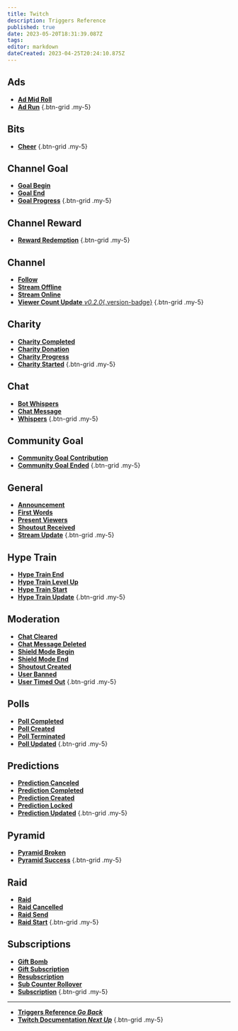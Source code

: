 ```yaml
---
title: Twitch
description: Triggers Reference
published: true
date: 2023-05-20T18:31:39.087Z
tags: 
editor: markdown
dateCreated: 2023-04-25T20:24:10.875Z
---
```


## Ads
- [<i class="mdi mdi-television-classic text--twitch"></i> **Ad Mid Roll**](/Triggers/Twitch/Ads/Ad-Mid-Roll)
- [<i class="mdi mdi-television-classic text--twitch"></i> **Ad Run**](/Triggers/Twitch/Ads/Ad-Run)
{.btn-grid .my-5}

## Bits
- [<i class="mdi mdi-crystal-ball text--twitch"></i> **Cheer**](/Triggers/Twitch/Bits/Cheer)
{.btn-grid .my-5}

## Channel Goal
- [<i class="mdi mdi-progress-clock text--twitch"></i> **Goal Begin**](/Triggers/Twitch/Channel-Goal/Goal-Begin)
- [<i class="mdi mdi-progress-close text--twitch"></i> **Goal End**](/Triggers/Twitch/Channel-Goal/Goal-End)
- [<i class="mdi mdi-progress-upload text--twitch"></i> **Goal Progress**](/Triggers/Twitch/Channel-Goal/Goal-Progress)
{.btn-grid .my-5}

## Channel Reward
- [<i class="mdi mdi-treasure-chest text--twitch"></i> **Reward Redemption**](/Triggers/Twitch/Channel-Reward/Reward-Redemption)
{.btn-grid .my-5}

## Channel
- [<i class="mdi mdi-account text--twitch"></i> **Follow**](/Triggers/Twitch/Channel/Follow)
- [<i class="mdi mdi-signal-off text--twitch"></i> **Stream Offline**](/Triggers/Twitch/Channel/Stream-Offline)
- [<i class="mdi mdi-signal text--twitch"></i> **Stream Online**](/Triggers/Twitch/Channel/Stream-Online)
- [<i class="mdi mdi-account-multiple-plus text--twitch"></i> **Viewer Count Update** *v0.2.0*{.version-badge}](/Triggers/Twitch/Channel/Viewer-Count-Update)
{.btn-grid .my-5}

## Charity
- [<i class="mdi mdi-charity text--twitch"></i> **Charity Completed**](/Triggers/Twitch/Charity/Charity-Completed)
- [<i class="mdi mdi-charity text--twitch"></i> **Charity Donation**](/Triggers/Twitch/Charity/Charity-Donation)
- [<i class="mdi mdi-charity text--twitch"></i> **Charity Progress**](/Triggers/Twitch/Charity/Charity-Progress)
- [<i class="mdi mdi-charity text--twitch"></i> **Charity Started**](/Triggers/Twitch/Charity/Charity-Started)
{.btn-grid .my-5}

## Chat
- [<i class="mdi mdi-account-details-outline text--twitch"></i> **Bot Whispers**](/Triggers/Twitch/Chat/Bot-Whispers)
- [<i class="mdi mdi-message-reply-text text--twitch"></i> **Chat Message**](/Triggers/Twitch/Chat/Chat-Message)
- [<i class="mdi mdi-account-details text--twitch"></i> **Whispers**](/Triggers/Twitch/Chat/Whispers)
{.btn-grid .my-5}

## Community Goal
- [<i class="mdi mdi-progress-upload text--twitch"></i> **Community Goal Contribution**](/Triggers/Twitch/Community-Goal/Community-Goal-Contribution)
- [<i class="mdi mdi-progress-close text--twitch"></i> **Community Goal Ended**](/Triggers/Twitch/Community-Goal/Community-Goal-Ended)
{.btn-grid .my-5}

## General
- [<i class="mdi mdi-bullhorn text--twitch"></i> **Announcement**](/Triggers/Twitch/General/Announcement)
- [<i class="mdi mdi-message-alert text--twitch"></i> **First Words**](/Triggers/Twitch/General/First-Words)
- [<i class="mdi mdi-account-multiple text--twitch"></i> **Present Viewers**](/Triggers/Twitch/General/Present-Viewers)
- [<i class="mdi mdi-account-arrow-left text--twitch"></i> **Shoutout Received**](/Triggers/Twitch/General/Shoutout-Received)
- [<i class="mdi mdi-update text--twitch"></i> **Stream Update**](/Triggers/Twitch/General/Stream-Update)
{.btn-grid .my-5}

## Hype Train
- [<i class="mdi mdi-train text--twitch"></i> **Hype Train End**](/Triggers/Twitch/Hype-Train/Hype-Train-End)
- [<i class="mdi mdi-train text--twitch"></i> **Hype Train Level Up**](/Triggers/Twitch/Hype-Train/Hype-Train-Level-Up)
- [<i class="mdi mdi-train text--twitch"></i> **Hype Train Start**](/Triggers/Twitch/Hype-Train/Hype-Train-Start)
- [<i class="mdi mdi-train text--twitch"></i> **Hype Train Update**](/Triggers/Twitch/Hype-Train/Hype-Train-Update)
{.btn-grid .my-5}

## Moderation
- [<i class="mdi mdi-backspace text--twitch"></i> **Chat Cleared**](/Triggers/Twitch/Moderation/Chat-Cleared)
- [<i class="mdi mdi-message-off text--twitch"></i> **Chat Message Deleted**](/Triggers/Twitch/Moderation/Chat-Message-Deleted)
- [<i class="mdi mdi-shield text--twitch"></i> **Shield Mode Begin**](/Triggers/Twitch/Moderation/Shield-Mode-Begin)
- [<i class="mdi mdi-shield-off text--twitch"></i> **Shield Mode End**](/Triggers/Twitch/Moderation/Shield-Mode-End)
- [<i class="mdi mdi-account-arrow-right text--twitch"></i> **Shoutout Created**](/Triggers/Twitch/Moderation/Shoutout-Created)
- [<i class="mdi mdi-account-off text--twitch"></i> **User Banned**](/Triggers/Twitch/Moderation/User-Banned)
- [<i class="mdi mdi-account-off text--twitch"></i> **User Timed Out**](/Triggers/Twitch/Moderation/User-Timed-Out)
{.btn-grid .my-5}

## Polls
- [<i class="mdi mdi-chart-box-outline text--twitch"></i> **Poll Completed**](/Triggers/Twitch/Polls/Poll-Completed)
- [<i class="mdi mdi-chart-box-outline text--twitch"></i> **Poll Created**](/Triggers/Twitch/Polls/Poll-Created)
- [<i class="mdi mdi-chart-box-outline text--twitch"></i> **Poll Terminated**](/Triggers/Twitch/Polls/Poll-Terminated)
- [<i class="mdi mdi-chart-box-outline text--twitch"></i> **Poll Updated**](/Triggers/Twitch/Polls/Poll-Updated)
{.btn-grid .my-5}

## Predictions
- [<i class="mdi mdi-chart-bar text--twitch"></i> **Prediction Canceled**](/Triggers/Twitch/Predictions/Prediction-Canceled)
- [<i class="mdi mdi-chart-bar text--twitch"></i> **Prediction Completed**](/Triggers/Twitch/Predictions/Prediction-Completed)
- [<i class="mdi mdi-chart-bar text--twitch"></i> **Prediction Created**](/Triggers/Twitch/Predictions/Prediction-Created)
- [<i class="mdi mdi-chart-bar text--twitch"></i> **Prediction Locked**](/Triggers/Twitch/Predictions/Prediction-Locked)
- [<i class="mdi mdi-chart-bar text--twitch"></i> **Prediction Updated**](/Triggers/Twitch/Predictions/Prediction-Updated)
{.btn-grid .my-5}

## Pyramid
- [<i class="mdi mdi-triangle-outline text--twitch"></i> **Pyramid Broken**](/Triggers/Twitch/Pyramid/Pyramid-Broken)
- [<i class="mdi mdi-triangle text--twitch"></i> **Pyramid Success**](/Triggers/Twitch/Pyramid/Pyramid-Success)
{.btn-grid .my-5}

## Raid
- [<i class="mdi mdi-target-account text--twitch"></i> **Raid**](/Triggers/Twitch/Raid/Raid)
- [<i class="mdi mdi-target-account text--twitch"></i> **Raid Cancelled**](/Triggers/Twitch/Raid/Raid-Cancelled)
- [<i class="mdi mdi-target-account text--twitch"></i> **Raid Send**](/Triggers/Twitch/Raid/Raid-Send)
- [<i class="mdi mdi-target-account text--twitch"></i> **Raid Start**](/Triggers/Twitch/Raid/Raid-Start)
{.btn-grid .my-5}

## Subscriptions
- [<i class="mdi mdi-gift text--twitch"></i> **Gift Bomb**](/Triggers/Twitch/Subscriptions/Gift-Bomb)
- [<i class="mdi mdi-gift text--twitch"></i> **Gift Subscription**](/Triggers/Twitch/Subscriptions/Gift-Subscription)
- [<i class="mdi mdi-account text--twitch"></i> **Resubscription**](/Triggers/Twitch/Subscriptions/Resubscription)
- [<i class="mdi mdi-counter text--twitch"></i> **Sub Counter Rollover**](/Triggers/Twitch/Subscriptions/Sub-Counter-Rollover)
- [<i class="mdi mdi-account text--twitch"></i> **Subscription**](/Triggers/Twitch/Subscriptions/Subscription)
{.btn-grid .my-5}

---

- [<i class="mdi mdi-chevron-left"></i> **Triggers Reference *Go Back***](/Triggers)
- [<i class="mdi mdi-twitch text--twitch"></i> **Twitch Documentation *Next Up***](/Platforms/Twitch)
{.btn-grid .my-5}